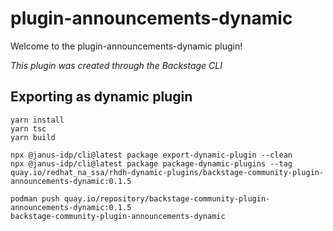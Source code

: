 # plugin-announcements-dynamic

Welcome to the plugin-announcements-dynamic plugin!

_This plugin was created through the Backstage CLI_

## Exporting as dynamic plugin

```shell
yarn install
yarn tsc
yarn build

npx @janus-idp/cli@latest package export-dynamic-plugin --clean
npx @janus-idp/cli@latest package package-dynamic-plugins --tag quay.io/redhat_na_ssa/rhdh-dynamic-plugins/backstage-community-plugin-announcements-dynamic:0.1.5

podman push quay.io/repository/backstage-community-plugin-announcements-dynamic:0.1.5
backstage-community-plugin-announcements-dynamic
```
